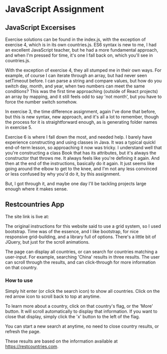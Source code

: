 # JavaScript Assignment

## JavaScript Excersises

Exercise solutions can be found in the index.js, with the exception of exercise 4, which is in its own countries.js. 
ES6 syntax is new to me, I had an excellent JavaScript teacher, but he had a more fundamental approach, and when I'm pressed for time, it's one I fall back on, which you'll see in countries.js. 

With the exception of exercise 4, they all stumped me in their own ways. For example, of course I can iterate through an array, but had never seen setTimeout before. I can parse a string and compare values, but how do you switch day, month, and year, when two numbers can meet the same conditions? This was the first time approaching (outside of React projects) an array by mapping, and it still feels odd to say 'not month', but you have to force the number switch somehow.

In exercise 3, the time difference assignment, again I've done that before, but this is new syntax, new approach, and it's all a lot to remember, though the process for it is straightforward enough, as is generating folder names in exercise 5.

Exercise 6 is where I fall down the most, and needed help. I barely have experience constructing and using classes in Java. It was a typical quickl end-of-term lesson, so approaching it now was tricky. I understand well that you're constructing a class Book that has its attributes, but it's always the constructor that throws me. It always feels like you're defining it again. And then at the end of the instructions, basically do it again. It just seems like going around the elbow to get to the knee, and I'm not any less convinced or less confused by why you'd do it, by this assignment. 

But, I got through it, and maybe one day I'll be tackling projects large enough where it makes sense.

## Restcountries App

The site link is live at: 

The original instructions for this website said to use a grid system, so I used bootstrap. Time was of the essence, and I like bootstrap, for nice responsive grid-building, and a library full of options. There's a little bit of JQuery, but just for the scroll animations.

The page can display all countries, or can search for countries matching a user-input. For example, searching 'China' results in three results. The user can scroll through the results, and can click-through for more information on that country.

### How to use
Simply hit enter (or click the search icon) to show all countries. Click on the red arrow icon to scroll back to top at anytime.

To learn more about a country, click on that country's flag, or the 'More' button. It will scroll automatically to display that information. If you want to close that display, simply click the 'x' button to the left of the flag.

You can start a new search at anytime, no need to close country results, or refresh the page.

These results are based on the information available at https://restcountries.com.

